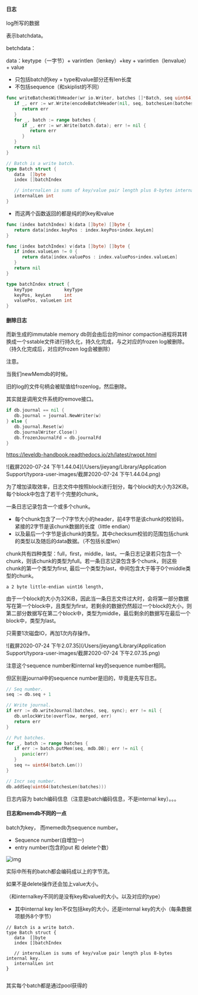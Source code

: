 #### 日志



log所写的数据

表示batchdata。

betchdata：

data：keytype（一字节）+ varintlen（lenkey）+key + varintlen（lenvalue）+ value

- 只包括batch的key + type和value部分还有len长度
- 不包括sequence（和skiplist的不同）

```go
func writeBatchesWithHeader(wr io.Writer, batches []*Batch, seq uint64) error {
   if _, err := wr.Write(encodeBatchHeader(nil, seq, batchesLen(batches))); err != nil {
      return err
   }
   for _, batch := range batches {
      if _, err := wr.Write(batch.data); err != nil {
         return err
      }
   }
   return nil
}
```

```go
// Batch is a write batch.
type Batch struct {
   data  []byte
   index []batchIndex

   // internalLen is sums of key/value pair length plus 8-bytes internal key.
   internalLen int
}
```



- 而这两个函数返回的都是纯的的key和value

```go
func (index batchIndex) k(data []byte) []byte {
   return data[index.keyPos : index.keyPos+index.keyLen]
}

func (index batchIndex) v(data []byte) []byte {
   if index.valueLen != 0 {
      return data[index.valuePos : index.valuePos+index.valueLen]
   }
   return nil
}
```

```go
type batchIndex struct {
   keyType            keyType
   keyPos, keyLen     int
   valuePos, valueLen int
}
```

#### 删除日志

而新生成的immutable memory db则会由后台的minor compaction进程将其转换成一个sstable文件进行持久化，持久化完成，与之对应的frozen log被删除。（持久化完成后，对应的frozen log会被删除）



注意。

当我们newMemdb的时候。

旧的log的文件句柄会被赋值给frozenlog，然后删除。

其实就是调用文件系统的remove接口。

```go
if db.journal == nil {
   db.journal = journal.NewWriter(w)
} else {
   db.journal.Reset(w)
   db.journalWriter.Close()
   db.frozenJournalFd = db.journalFd
}
```



https://leveldb-handbook.readthedocs.io/zh/latest/rwopt.html



![截屏2020-07-24 下午1.44.04](/Users/jieyang/Library/Application Support/typora-user-images/截屏2020-07-24 下午1.44.04.png)

为了增加读取效率，日志文件中按照block进行划分，每个block的大小为32KiB。每个block中包含了若干个完整的chunk。

一条日志记录包含一个或多个chunk。

- 每个chunk包含了一个7字节大小的header，前4字节是该chunk的校验码，紧接的2字节是该chunk数据的长度（little endian）
- 以及最后一个字节是该chunk的类型。其中checksum校验的范围包括chunk的类型以及随后的data数据。（不包括长度len）

chunk共有四种类型：full，first，middle，last。一条日志记录若只包含一个chunk，则该chunk的类型为full。若一条日志记录包含多个chunk，则这些chunk的第一个类型为first, 最后一个类型为last，中间包含大于等于0个middle类型的chunk。

```
a 2 byte little-endian uint16 length,
```

由于一个block的大小为32KiB，因此当一条日志文件过大时，会将第一部分数据写在第一个block中，且类型为first，若剩余的数据仍然超过一个block的大小，则第二部分数据写在第二个block中，类型为middle，最后剩余的数据写在最后一个block中，类型为last。



只需要1次磁盘IO，再加1次内存操作。

![截屏2020-07-24 下午2.07.35](/Users/jieyang/Library/Application Support/typora-user-images/截屏2020-07-24 下午2.07.35.png)

注意这个sequence number和internal key的sequence number相同。

但区别是journal中的sequence number是旧的，毕竟是先写日志。



```go
// Seq number.
seq := db.seq + 1

// Write journal.
if err := db.writeJournal(batches, seq, sync); err != nil {
   db.unlockWrite(overflow, merged, err)
   return err
}

// Put batches.
for _, batch := range batches {
   if err := batch.putMem(seq, mdb.DB); err != nil {
      panic(err)
   }
   seq += uint64(batch.Len())
}

// Incr seq number.
db.addSeq(uint64(batchesLen(batches)))
```

日志内容为 batch编码信息（注意是batch编码信息，不是internal key）。。。

#### 日志和memdb不同的一点

batch为key， 而memedb为sequence number。

- Sequence number(自增加一)
- entry number(包含的put 和 delete个数）

![img](https://leveldb-handbook.readthedocs.io/zh/latest/_images/batch.jpeg)

实际中所有的batch都会编码成以上的字节流。

如果不是delete操作还会加上value大小。



（和internalkey不同的是没有key和value的大小。以及对应的type）

- 其中internal key len不仅包括key的大小，还是internal key的大小（每条数据项额外8个字节）

```
// Batch is a write batch.
type Batch struct {
   data  []byte
   index []batchIndex

   // internalLen is sums of key/value pair length plus 8-bytes internal key.
   internalLen int
}


```

其实每个batch都是通过pool获得的